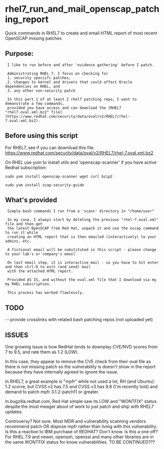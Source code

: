 # rhel7_run_and_mail_openscap_patching_report
Quick commands in RHEL7 to create and email HTML report of most recent OpenSCAP missing patches

## Purpose:
     
     I like to run before and after 'evidence gathering' before I patch.
     
     Administrating RHEL 7, I focus on checking for 
     1. security speciifc patches, 
     2. changes to kernel and drivers that could affect Oracle dependencies on RHEL, and
     3. any other non-security patch
     
     In this part 1 of at least 2 rhel7 patching repo, I want to demonstrate a few commands, 
     provided you have access and can download the [RHEL7 "rhel7.oval.xml.bz2" file](https://www.redhat.com/security/data/oval/v2/RHEL7/rhel-7.oval.xml.bz2).
     
## Before using this script

   For RHEL7, see if you can download this file:
          https://www.redhat.com/security/data/oval/v2/RHEL7/rhel-7.oval.xml.bz2
          
   On RHEL use yum to install utils and 'openscap-scanner' if you have active Redhat subscription:
   
  ```sudo yum install openscap-scanner wget curl bzip2```
  
  ```sudo yum install scap-security-guide```
   
## What's provided

     Simple bash commands I run from a 'scans' directory in "/home/user"
     
     In my case, I always start by deleting the previous "rhel-7.oval.xml" file and then get 
     the latest OpenSCAP from Red Hat, unpack it and use the oscap command to run it while
     creating an HTML report that is then emailed (interactively) to your admins, etc.
     
     A fictional email will be substituted in this script - please change to your lab's or company's email
     
     On last email step, it is interactive mail - so you have to hit enter and then ctrl-D to exit (and send) mail
     with the attached HTML report. 
     
     Provided AS IS, and without the oval.xml file that I download via my my RHEL subscription.
     
     This process has worked flawlessly.
     
## TODO
 
   -- provide crosslinks with related bash patching repos (not uploaded yet)
   
## ISSUES

   One growing issue is how RedHat tends to downplay CVE/NVD scores from 7 to 9.5, and rate them as 1.2 (LOW).
   
   In this case, they appear to remove the CVE check from their oval file as there is not missing patch so the vulnerability is doesn't show in the report because they have internally agreed to ignore the issue.  
   
   In RHEL7, a great example is "mpfr" while not used a lot, RH (and Ubuntu): 1.2 scorre, but
   CVSS v2 has 7.5 and CVSS v3 has 9.8 (I'm recently told) and demand to patch mpfr 3.1.2-patch11 or greater.

   In bugzilla.redhat.com, Red Hat simple saw its LOW and "WONTFIX" status despite the most meager about
   of work to just patch and ship with RHEL7 updates.
   
   Controversy?   Not sure.   Most MDR and vulnerability scanning vendors recommend patch OR dispose mpfr rather than living with this vulnerability.   Is this a reaction to IBM purchase of REDHAT?  Don't know.  Is this a one off?  For RHEL 7.9 and newer, openssh, openssl and many other libraries are in the same WONTFIX status for know vulnerabilities.  TO BE CONTINUED??? 
   
     
